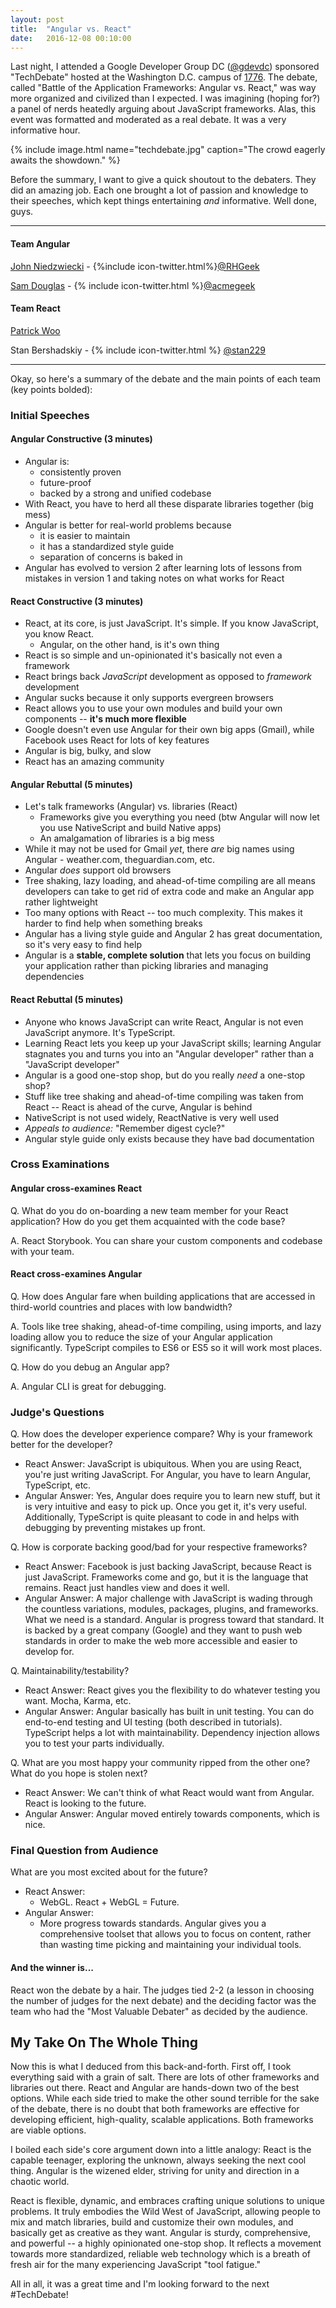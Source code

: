```yaml
---
layout: post
title:  "Angular vs. React"
date:   2016-12-08 00:10:00
---
```

Last night, I attended a Google Developer Group DC ([@gdevdc](https://twitter.com/gdevdc)) sponsored "TechDebate" hosted at the Washington D.C. campus of [1776](http://www.1776.vc/).
The debate, called "Battle of the Application Frameworks: Angular vs. React," was way more organized and civilized than I expected. I was imagining (hoping for?) a panel of nerds heatedly arguing about JavaScript frameworks. Alas, this event was formatted and moderated as a real debate. It was a very informative hour.

{% include image.html name="techdebate.jpg" caption="The crowd eagerly awaits the showdown." %}

Before the summary, I want to give a quick shoutout to the debaters. They did an amazing job. Each one brought a lot of passion and knowledge to their speeches, which kept things entertaining *and* informative. Well done, guys.

---

#### Team Angular

[John Niedzwiecki](https://www.linkedin.com/in/johnniedzwiecki2) - {%include icon-twitter.html%}[@RHGeek](https://twitter.com/RHGeek)

[Sam Douglas](https://www.linkedin.com/in/samdouglas) - {% include icon-twitter.html %}[@acmegeek](https://twitter.com/acmegeek)

#### Team React

[Patrick Woo](https://www.linkedin.com/in/patrickwoo)

Stan Bershadskiy - {% include icon-twitter.html %} [@stan229](https://twitter.com/stan229)

---

Okay, so here's a summary of the debate and the main points of each team (key points bolded):

### Initial Speeches

#### Angular Constructive (3 minutes)
* Angular is:
  * consistently proven
  * future-proof
  * backed by a strong and unified codebase
* With React, you have to herd all these disparate libraries together (big mess)
* Angular is better for real-world problems because
  * it is easier to maintain
  * it has a standardized style guide
  * separation of concerns is baked in
* Angular has evolved to version 2 after learning lots of lessons from mistakes in version 1 and taking notes on what works for React

#### React Constructive (3 minutes)
* React, at its core, is just JavaScript. It's simple. If you know JavaScript, you know React.
  * Angular, on the other hand, is it's own thing
* React is so simple and un-opinionated it's basically not even a framework
* React brings back *JavaScript* development as opposed to *framework* development
* Angular sucks because it only supports evergreen browsers
* React allows you to use your own modules and build your own components -- **it's much more flexible**
* Google doesn't even use Angular for their own big apps (Gmail), while Facebook uses React for lots of key features
* Angular is big, bulky, and slow
* React has an amazing community

#### Angular Rebuttal (5 minutes)
* Let's talk frameworks (Angular) vs. libraries (React)
  * Frameworks give you everything you need (btw Angular will now let you use NativeScript and build Native apps)
  * An amalgamation of libraries is a big mess
* While it may not be used for Gmail *yet*, there *are* big names using Angular - weather.com, theguardian.com, etc.
* Angular *does* support old browsers
* Tree shaking, lazy loading, and ahead-of-time compiling are all means developers can take to get rid of extra code and make an Angular app rather lightweight
* Too many options with React -- too much complexity. This makes it harder to find help when something breaks
* Angular has a living style guide and Angular 2 has great documentation, so it's very easy to find help
* Angular is a **stable, complete solution** that lets you focus on building your application rather than picking libraries and managing dependencies

#### React Rebuttal (5 minutes)
* Anyone who knows JavaScript can write React, Angular is not even JavaScript anymore. It's TypeScript.
* Learning React lets you keep up your JavaScript skills; learning Angular stagnates you and turns you into an "Angular developer" rather than a "JavaScript developer"
* Angular is a good one-stop shop, but do you really *need* a one-stop shop?
* Stuff like tree shaking and ahead-of-time compiling was taken from React -- React is ahead of the curve, Angular is behind
* NativeScript is not used widely, ReactNative is very well used
* *Appeals to audience:* "Remember digest cycle?"
* Angular style guide only exists because they have bad documentation

### Cross Examinations

#### Angular cross-examines React
Q. What do you do on-boarding a new team member for your React application? How do you get them acquainted with the code base?

A. React Storybook. You can share your custom components and codebase with your team.

#### React cross-examines Angular
Q. How does Angular fare when building applications that are accessed in third-world countries and places with low bandwidth?

A. Tools like tree shaking, ahead-of-time compiling, using imports, and lazy loading allow you to reduce the size of your Angular application significantly. TypeScript compiles to ES6 or ES5 so it will work most places.

Q. How do you debug an Angular app?

A. Angular CLI is great for debugging.

### Judge's Questions
Q. How does the developer experience compare? Why is your framework better for the developer?

* React Answer: JavaScript is ubiquitous. When you are using React, you're just writing JavaScript. For Angular, you have to learn Angular, TypeScript, etc.
* Angular Answer: Yes, Angular does require you to learn new stuff, but it is very intuitive and easy to pick up. Once you get it, it's very useful. Additionally, TypeScript is quite pleasant to code in and helps with debugging by preventing mistakes up front.

Q. How is corporate backing good/bad for your respective frameworks?

* React Answer: Facebook is just backing JavaScript, because React is just JavaScript. Frameworks come and go, but it is the language that remains. React just handles view and does it well.
* Angular Answer: A major challenge with JavaScript is wading through the countless variations, modules, packages, plugins, and frameworks. What we need is a standard. Angular is progress toward that standard. It is backed by a great company (Google) and they want to push web standards in order to make the web more accessible and easier to develop for.

Q. Maintainability/testability?

* React Answer: React gives you the flexibility to do whatever testing you want. Mocha, Karma, etc.
* Angular Answer: Angular basically has built in unit testing. You can do end-to-end testing and UI testing (both described in tutorials). TypeScript helps a lot with maintainability. Dependency injection allows you to test your parts individually.

Q. What are you most happy your community ripped from the other one? What do you hope is stolen next?

* React Answer: We can't think of what React would want from Angular. React is looking to the future.
* Angular Answer: Angular moved entirely towards components, which is nice.

### Final Question from Audience
What are you most excited about for the future?
* React Answer:
  * WebGL. React + WebGL = Future.
* Angular Answer:
  * More progress towards standards. Angular gives you a comprehensive toolset that allows you to focus on content, rather than wasting time picking and maintaining your individual tools.

#### And the winner is...
React won the debate by a hair. The judges tied 2-2 (a lesson in choosing the number of judges for the next debate) and the deciding factor was the team who had the "Most Valuable Debater" as decided by the audience.

## My Take On The Whole Thing
Now this is what I deduced from this back-and-forth. First off, I took everything said with a grain of salt. There are lots of other frameworks and libraries out there. React and Angular are hands-down two of the best options. While each side tried to make the other sound terrible for the sake of the debate, there is no doubt that both frameworks are effective for developing efficient, high-quality, scalable applications. Both frameworks are viable options.

I boiled each side's core argument down into a little analogy: React is the capable teenager, exploring the unknown, always seeking the next cool thing. Angular is the wizened elder, striving for unity and direction in a chaotic world.

React is flexible, dynamic, and embraces crafting unique solutions to unique problems. It truly embodies the Wild West of JavaScript, allowing people to mix and match libraries, build and customize their own modules, and basically get as creative as they want. Angular is sturdy, comprehensive, and powerful -- a highly opinionated one-stop shop. It reflects a movement towards more standardized, reliable web technology which is a breath of fresh air for the many experiencing JavaScript "tool fatigue."

All in all, it was a great time and I'm looking forward to the next #TechDebate!
